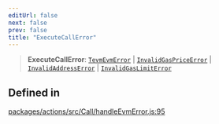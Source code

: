 ```yaml
---
editUrl: false
next: false
prev: false
title: "ExecuteCallError"
---
```


> **ExecuteCallError**: [`TevmEvmError`](/reference/tevm/actions/type-aliases/tevmevmerror/) \| [`InvalidGasPriceError`](/reference/tevm/errors/classes/invalidgaspriceerror/) \| [`InvalidAddressError`](/reference/tevm/errors/classes/invalidaddresserror/) \| [`InvalidGasLimitError`](/reference/tevm/errors/classes/invalidgaslimiterror/)

## Defined in

[packages/actions/src/Call/handleEvmError.js:95](https://github.com/evmts/tevm-monorepo/blob/main/packages/actions/src/Call/handleEvmError.js#L95)
